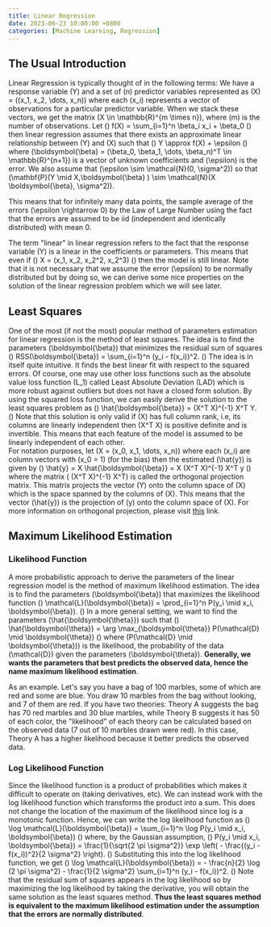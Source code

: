 ```yaml
---
title: Linear Regression
date: 2023-06-23 10:00:00 +0800
categories: [Machine Learning, Regression]
---
```

## The Usual Introduction
Linear Regression is typically thought of in the following terms: We have a response variable \(Y\) and a set of \(n\) predictor variables represented as \(X\) = \((x_1, x_2, \dots, x_n)\) where each \(x_i\) represents a vector of observations for a particular predictor variable. 
When we stack these vectors, we get the matrix \(X \in \mathbb{R}^{m \times n}\), where \(m\) is the number of observations. 
Let 
\(\)
f(X) = \sum_{i=1}^n \beta_i x_i + \beta_0
\(\)
then linear regression assumes that there exists an approximate linear relationship between \(Y\) and \(X\) such that
\(\)
Y \approx f(X) + \epsilon
\(\)
where \(\boldsymbol{\beta} = (\beta_0, \beta_1, \dots, \beta_n)^T \in \mathbb{R}^{n+1}\) is a vector of unknown coefficients and \(\epsilon\) is the error. We also assume that \(\epsilon \sim \mathcal{N}(0, \sigma^2)\) so that \(\mathbf{P}(Y \mid X,\boldsymbol{\beta} ) \sim \mathcal{N}(X \boldsymbol{\beta}, \sigma^2)\).

This means that for infinitely many data points, the sample average of the errors \(\epsilon \rightarrow 0\) by the Law of Large Number using the fact that the errors are assumed to be iid (independent and identically distributed) with mean 0.

The term "linear" in linear regression refers to the fact that the response variable \(Y\) is a linear in the coefficients or parameters. This means that even if 
\(\)
X = (x_1, x_2, x_2^2, x_2^3)
\(\) then the model is still linear. Note that it is not necessary that we assume the error \(\epsilon\) to be normally distributed but by doing so, we can derive some nice properties on the solution of the linear regression problem which we will see later.

## Least Squares
One of the most (if not the most) popular method of parameters estimation for linear regression is the method of least squares. The idea is to find the parameters \(\boldsymbol{\beta}\) that minimizes the residual sum of squares
\(\)
RSS(\boldsymbol{\beta}) = \sum_{i=1}^n (y_i - f(x_i))^2.
\(\)
The idea is in itself quite intuitive. It finds the best linear fit with respect to the squared errors. Of course, one may use other loss functions such as the absolute value loss function \(L_1\) called Least Absolute Deviation (LAD) which is more robust against outliers but does not have a closed form solution. By using the squared loss function, we can easily derive the solution to the least squares problem as 
\(\)
\hat{\boldsymbol{\beta}} = (X^T X)^{-1} X^T Y.
\(\)
Note that this solution is only valid if \(X\) has full column rank, i.e, its columns are linearly independent then \(X^T X\) is positive definite and is invertible. This means that each feature of the model is assumed to be linearly independent of each other.    
For notation purposes, let \(X = (x_0, x_1, \dots, x_n)\) where each \(x_i\) are column vectors with \(x_0 = 1\) (for the bias) then the estimated \(\hat{y}\) is given by 
\(\)
\hat{y} = X \hat{\boldsymbol{\beta}} = X (X^T X)^{-1} X^T y
\(\)
where the matrix \( (X^T X)^{-1} X^T\) is called the orthogonal projection matrix. This matrix projects the vector \(Y\) onto the column space of \(X\) which is the space spanned by the columns of \(X\). This means that the vector \(\hat{y}\) is the projection of \(y\) onto the column space of \(X\). For more information on orthogonal projection, please visit [this](https://math.libretexts.org/Bookshelves/Linear_Algebra/Interactive_Linear_Algebra_(Margalit_and_Rabinoff)/06%3A_Orthogonality/6.03%3A_Orthogonal_Projection) link.

## Maximum Likelihood Estimation
### Likelihood Function
A more probabilistic approach to derive the parameters of the linear regression model is the method of maximum likelihood estimation. The idea is to find the parameters \(\boldsymbol{\beta}\) that maximizes the likelihood function
\(\)
\mathcal{L}(\boldsymbol{\beta}) = \prod_{i=1}^n P(y_i \mid x_i, \boldsymbol{\beta}).
\(\)
In a more general setting, we want to find the parameters \(\hat{\boldsymbol{\theta}}\) such that 
\(\)
\hat{\boldsymbol{\theta}} = \arg \max_{\boldsymbol{\theta}} P(\mathcal{D} \mid \boldsymbol{\theta})
\(\)
where \(P(\mathcal{D} \mid \boldsymbol{\theta})\) is the likelihood, the probability of the data \(\mathcal{D}\) given the parameters \(\boldsymbol{\theta}\). **Generally, we wants the parameters that best predicts the observed data, hence the name maximum likelihood estimation**. 

As an example. Let's say you have a bag of 100 marbles, some of which are red and some are blue. You draw 10 marbles from the bag without looking, and 7 of them are red. If you have two theories: Theory A suggests the bag has 70 red marbles and 30 blue marbles, while Theory B suggests it has 50 of each color, the "likelihood" of each theory can be calculated based on the observed data (7 out of 10 marbles drawn were red). In this case, Theory A has a higher likelihood because it better predicts the observed data.

### Log Likelihood Function
Since the likelihood function is a product of probabilities which makes it difficult to operate on (taking derivatives, etc). We can instead work with the log likelihood function which transforms the product into a sum. This does not change the location of the maximum of the likelihood since log is a monotonic function. Hence, we can write the log likelihood function as
\(\)
\log \mathcal{L}(\boldsymbol{\beta}) = \sum_{i=1}^n \log P(y_i \mid x_i, \boldsymbol{\beta})
\(\)
where, by the Gaussian assumption, 
\(\)
P(y_i \mid x_i, \boldsymbol{\beta}) = \frac{1}{\sqrt{2 \pi \sigma^2}} \exp \left( - \frac{(y_i - f(x_i))^2}{2 \sigma^2} \right).
\(\)
Substituting this into the log likelihood function, we get
\(\)
\log \mathcal{L}(\boldsymbol{\beta}) = - \frac{n}{2} \log (2 \pi \sigma^2) - \frac{1}{2 \sigma^2} \sum_{i=1}^n (y_i - f(x_i))^2.
\(\)
Note that the residual sum of squares appears in the log likelihood so by maximizing the log likelihood by taking the derivative, you will obtain the same solution as the least squares method. **Thus the least squares method is equivalent to the maximum likelihood estimation under the assumption that the errors are normally distributed**.